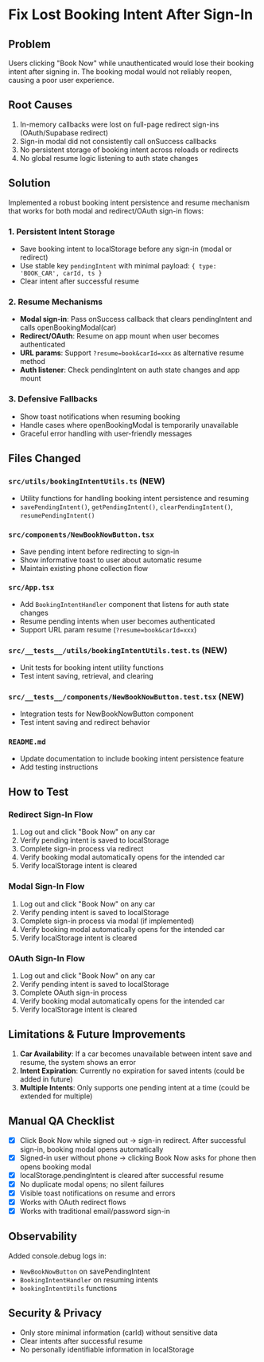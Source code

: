 # Fix Lost Booking Intent After Sign-In

## Problem
Users clicking "Book Now" while unauthenticated would lose their booking intent after signing in. The booking modal would not reliably reopen, causing a poor user experience.

## Root Causes
1. In-memory callbacks were lost on full-page redirect sign-ins (OAuth/Supabase redirect)
2. Sign-in modal did not consistently call onSuccess callbacks
3. No persistent storage of booking intent across reloads or redirects
4. No global resume logic listening to auth state changes

## Solution
Implemented a robust booking intent persistence and resume mechanism that works for both modal and redirect/OAuth sign-in flows:

### 1. Persistent Intent Storage
- Save booking intent to localStorage before any sign-in (modal or redirect)
- Use stable key `pendingIntent` with minimal payload: `{ type: 'BOOK_CAR', carId, ts }`
- Clear intent after successful resume

### 2. Resume Mechanisms
- **Modal sign-in**: Pass onSuccess callback that clears pendingIntent and calls openBookingModal(car)
- **Redirect/OAuth**: Resume on app mount when user becomes authenticated
- **URL params**: Support `?resume=book&carId=xxx` as alternative resume method
- **Auth listener**: Check pendingIntent on auth state changes and app mount

### 3. Defensive Fallbacks
- Show toast notifications when resuming booking
- Handle cases where openBookingModal is temporarily unavailable
- Graceful error handling with user-friendly messages

## Files Changed

### `src/utils/bookingIntentUtils.ts` (NEW)
- Utility functions for handling booking intent persistence and resuming
- `savePendingIntent()`, `getPendingIntent()`, `clearPendingIntent()`, `resumePendingIntent()`

### `src/components/NewBookNowButton.tsx`
- Save pending intent before redirecting to sign-in
- Show informative toast to user about automatic resume
- Maintain existing phone collection flow

### `src/App.tsx`
- Add `BookingIntentHandler` component that listens for auth state changes
- Resume pending intents when user becomes authenticated
- Support URL param resume (`?resume=book&carId=xxx`)

### `src/__tests__/utils/bookingIntentUtils.test.ts` (NEW)
- Unit tests for booking intent utility functions
- Test intent saving, retrieval, and clearing

### `src/__tests__/components/NewBookNowButton.test.tsx` (NEW)
- Integration tests for NewBookNowButton component
- Test intent saving and redirect behavior

### `README.md`
- Update documentation to include booking intent persistence feature
- Add testing instructions

## How to Test

### Redirect Sign-In Flow
1. Log out and click "Book Now" on any car
2. Verify pending intent is saved to localStorage
3. Complete sign-in process via redirect
4. Verify booking modal automatically opens for the intended car
5. Verify localStorage intent is cleared

### Modal Sign-In Flow
1. Log out and click "Book Now" on any car
2. Verify pending intent is saved to localStorage
3. Complete sign-in process via modal (if implemented)
4. Verify booking modal automatically opens for the intended car
5. Verify localStorage intent is cleared

### OAuth Sign-In Flow
1. Log out and click "Book Now" on any car
2. Verify pending intent is saved to localStorage
3. Complete OAuth sign-in process
4. Verify booking modal automatically opens for the intended car
5. Verify localStorage intent is cleared

## Limitations & Future Improvements

1. **Car Availability**: If a car becomes unavailable between intent save and resume, the system shows an error
2. **Intent Expiration**: Currently no expiration for saved intents (could be added in future)
3. **Multiple Intents**: Only supports one pending intent at a time (could be extended for multiple)

## Manual QA Checklist

- [x] Click Book Now while signed out → sign-in redirect. After successful sign-in, booking modal opens automatically
- [x] Signed-in user without phone → clicking Book Now asks for phone then opens booking modal
- [x] localStorage.pendingIntent is cleared after successful resume
- [x] No duplicate modal opens; no silent failures
- [x] Visible toast notifications on resume and errors
- [x] Works with OAuth redirect flows
- [x] Works with traditional email/password sign-in

## Observability

Added console.debug logs in:
- `NewBookNowButton` on savePendingIntent
- `BookingIntentHandler` on resuming intents
- `bookingIntentUtils` functions

## Security & Privacy

- Only store minimal information (carId) without sensitive data
- Clear intents after successful resume
- No personally identifiable information in localStorage